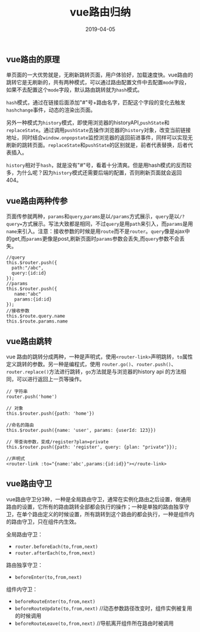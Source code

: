 ﻿---
title: vue路由归纳
date: 2019-04-05
categories:
- 技术
tags:
- vue
---

## vue路由的原理
单页面的一大优势就是，无刷新跳转页面，用户体验好，加载速度快。vue路由的跳转它是无刷新的，共有两种模式，可以通过路由配置文件中去配置`mode`字段，如果不去配置这个`mode`字段，默认路由跳转就为`hash`模式。

`hash`模式，通过在链接后面添加"#"号+路由名字，匹配这个字段的变化去触发`hashchange`事件，动态的渲染出页面。

另外一种模式为`history`模式，即使用浏览器的historyAPI,`pushState`和`replaceState`。通过调用`pushState`去操作浏览器的`history`对象，改变当前链接地址，同时结合`window.onpopstate`监控浏览器的返回前进事件，同样可以实现无刷新的跳转页面。`replaceState`和`pushState`的区别就是，前者代表替换，后者代表插入。

<!--more-->

`history`相对于`hash`，就是没有"#"号，看着十分清爽。但是用hash模式的反而较多，为什么呢？因为`history`模式还需要后端的配置，否则刷新页面就会返回404。

## vue路由两种传参
页面传参就两种，`params`和`query`,`params`是以`/params`方式展示，`query`是以`/?query=`方式展示。写法大致都是相同，不过`query`是用`path`来引入，而`params`是用`name`来引入。注意：接收参数的时候是用`route`而不是`router`。`query`像是ajax中的get,而`params`更像是post,刷新页面时`params`参数会丢失,而`query`参数不会丢失。
``` breach
//query
this.$router.push({
  path:"/abc",
  query:{id:id}
});
//params
this.$router.push({
   name:"abc"
   params:{id:id}
});
//接收参数
this.$route.query.name
this.$route.params.name
```
## vue路由跳转
vue 路由的跳转分成两种，一种是声明式，使用`<router-link>`声明跳转，`to`属性定义跳转的参数。另一种是编程式，使用 `router.go()`、`router.push()`、`router.replace()`方法进行跳转，`go`方法就是与浏览器的history api 的方法相同，可以进行返回上一页等操作。
``` breach
// 字符串
router.push('home')

// 对象
this.$router.push({path: 'home'})

//命名的路由
this.$router.push({name: 'user', params: {userId: 123}})

// 带查询参数，变成/register?plan=private
this.$router.push({path: 'register', query: {plan: "private"}});

//声明式
<router-link :to="{name:'abc',params:{id:id}}"></route-link>
```
## vue路由守卫
vue路由守卫分3种，一种是全局路由守卫，通常在实例化路由之后设置，做通用路由的设置，它所有的路由跳转全部都会执行的操作；一种是单独的路由独享守卫，在单个路由定义的时候设置，所有跳转到这个路由的都会执行，一种是组件内的路由守卫，只在组件内生效。
 
 全局路由守卫：
 
 - `router.beforeEach(to,from,next)`
 - `router.afterEach(to,from,next)`

路由独享守卫：
  - `beforeEnter(to,from,next)`

组件内守卫：
  - `beforeRouteEnter(to,from,next)`
  - `beforeRouteUpdate(to,from,next)`  //动态参数路径改变时，组件实例被复用的时候调用
  - `beforeRouteLeave(to,from,next)`   //导航离开组件所在路由时被调用
